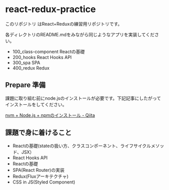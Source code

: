 # react-redux-practice

このリポジトリ はReact+Reduxの練習用リポジトリです。

各ディレクトリのREADME.mdをみながら同じようなアプリを実装してください。

- 100_class-component Reactの基礎
- 200_hooks React Hooks API
- 300_spa SPA
- 400_redux Redux

## Prepare 準備

課題に取り組む前にnode.jsのインストールが必要です。下記記事にしたがってインストールをしてください。

[nvm +  Node.js + npmのインストール - Qiita](https://qiita.com/sansaisoba/items/242a8ba95bf70ba179d3#mac%E3%81%AE%E5%A0%B4%E5%90%88)

## 課題で身に着けること

- Reactの基礎(stateの扱い方、クラスコンポーネント、ライフサイクルメソッド、JSX）
- React Hooks API
- Reactの基礎
- SPA(React Router)の実装
- Redux(Fluxアーキテクチャ)
- CSS in JS(Styled Component)
